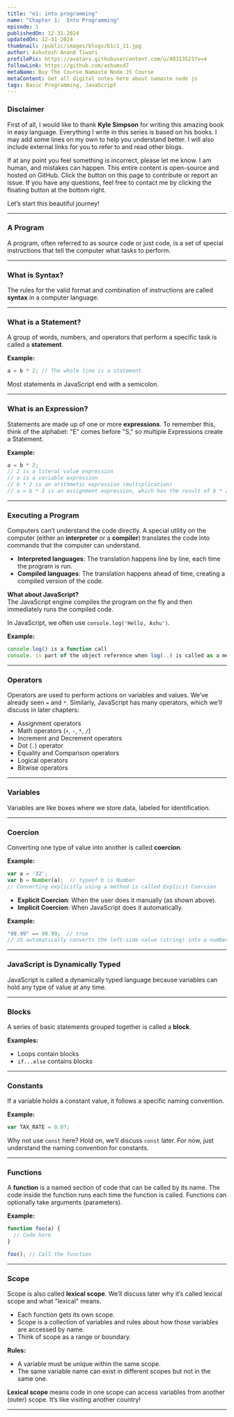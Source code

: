 ```yaml
---
title: "e1: into programming"
name: "Chapter 1:  Into Programming"
episode: 1
publishedOn: 12-31-2024
updatedOn: 12-31-2024
thumbnail: /public/images/blogs/b1c1_11.jpg
author: Ashutosh Anand Tiwari
profilePic: https://avatars.githubusercontent.com/u/40313523?v=4
followLink: https://github.com/ashumsd7
metaName: Buy The Course Namaste Node JS Course
metaContent: Get all digital notes here about namaste node js
tags: Basic Programming, JavaScript
---
```


### Disclaimer  

First of all, I would like to thank **Kyle Simpson** for writing this amazing book in easy language. Everything I write in this series is based on his books. I may add some lines on my own to help you understand better. I will also include external links for you to refer to and read other blogs.  

If at any point you feel something is incorrect, please let me know. I am human, and mistakes can happen. This entire content is open-source and hosted on GitHub. Click the button on this page to contribute or report an issue. If you have any questions, feel free to contact me by clicking the floating button at the bottom right.  

Let’s start this beautiful journey!  

---

### A Program  

A program, often referred to as source code or just code, is a set of special instructions that tell the computer what tasks to perform.  

---

### What is Syntax?  

The rules for the valid format and combination of instructions are called **syntax** in a computer language.  

---

### What is a Statement?  

A group of words, numbers, and operators that perform a specific task is called a **statement**.  

**Example:**  
```jsx
a = b * 2; // The whole line is a statement
```  

Most statements in JavaScript end with a semicolon.  

---

### What is an Expression?  

Statements are made up of one or more **expressions**. To remember this, think of the alphabet: "E" comes before "S," so multiple Expressions create a Statement.  

**Example:**  
```jsx
a = b * 2;
// 2 is a literal value expression
// a is a variable expression
// b * 2 is an arithmetic expression (multiplication)
// a = b * 2 is an assignment expression, which has the result of b * 2
```  

---

### Executing a Program  

Computers can’t understand the code directly. A special utility on the computer (either an **interpreter** or a **compiler**) translates the code into commands that the computer can understand.  

- **Interpreted languages**: The translation happens line by line, each time the program is run.  
- **Compiled languages**: The translation happens ahead of time, creating a compiled version of the code.  

**What about JavaScript?**  
The JavaScript engine compiles the program on the fly and then immediately runs the compiled code.  

In JavaScript, we often use `console.log('Hello, Ashu')`.  

**Example:**  
```jsx
console.log() is a function call
console. is part of the object reference when log(..) is called as a method
```  

---

### Operators  

Operators are used to perform actions on variables and values. We’ve already seen `=` and `*`. Similarly, JavaScript has many operators, which we’ll discuss in later chapters:  

- Assignment operators  
- Math operators (`+`, `-`, `*`, `/`)  
- Increment and Decrement operators  
- Dot (`.`) operator  
- Equality and Comparison operators  
- Logical operators  
- Bitwise operators  

---

### Variables  

Variables are like boxes where we store data, labeled for identification.  

---

### Coercion  

Converting one type of value into another is called **coercion**.  

**Example:**  
```jsx
var a = '32';
var b = Number(a);  // typeof b is Number
// Converting explicitly using a method is called Explicit Coercion
```  

- **Explicit Coercion**: When the user does it manually (as shown above).  
- **Implicit Coercion**: When JavaScript does it automatically.  

**Example:**  
```jsx
"99.99" == 99.99;  // true
// JS automatically converts the left-side value (string) into a number
```  

---

### JavaScript is Dynamically Typed  

JavaScript is called a dynamically typed language because variables can hold any type of value at any time.  

---

### Blocks  

A series of basic statements grouped together is called a **block**.  

**Examples:**  
- Loops contain blocks  
- `if...else` contains blocks  

---

### Constants  

If a variable holds a constant value, it follows a specific naming convention.  

**Example:**  
```jsx
var TAX_RATE = 0.07;
```  

Why not use `const` here? Hold on, we’ll discuss `const` later. For now, just understand the naming convention for constants.  

---

### Functions  

A **function** is a named section of code that can be called by its name. The code inside the function runs each time the function is called. Functions can optionally take arguments (parameters).  

**Example:**  
```jsx
function foo(a) {
  // Code here
}

foo(); // Call the function
```  

---

### Scope  

Scope is also called **lexical scope**. We’ll discuss later why it’s called lexical scope and what "lexical" means.  

- Each function gets its own scope.  
- Scope is a collection of variables and rules about how those variables are accessed by name.  
- Think of scope as a range or boundary.  

**Rules:**  
- A variable must be unique within the same scope.  
- The same variable name can exist in different scopes but not in the same one.  

**Lexical scope** means code in one scope can access variables from another (outer) scope. It’s like visiting another country!  

--- 

